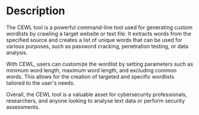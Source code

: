 # Description

The CEWL tool is a powerful command-line tool used for generating custom wordlists by crawling a target website or text file. It extracts words from the specified source and creates a list of unique words that can be used for various purposes, such as password cracking, penetration testing, or data analysis. 

With CEWL, users can customize the wordlist by setting parameters such as minimum word length, maximum word length, and excluding common words. This allows for the creation of targeted and specific wordlists tailored to the user's needs.

Overall, the CEWL tool is a valuable asset for cybersecurity professionals, researchers, and anyone looking to analyse text data or perform security assessments.